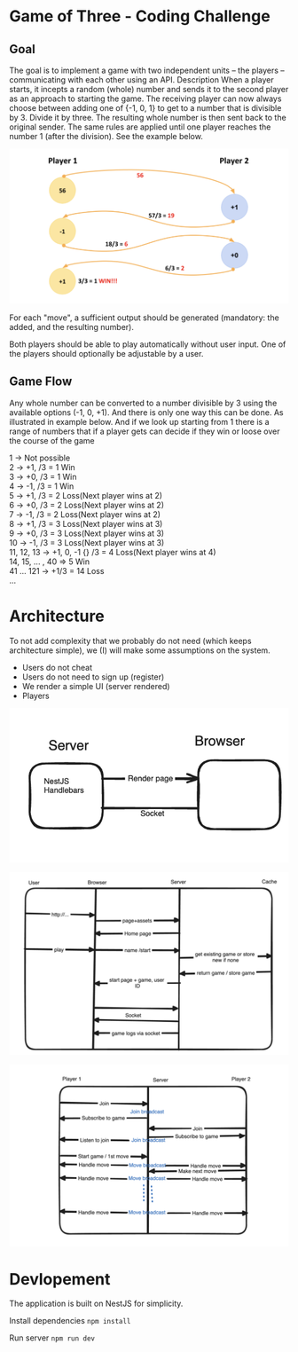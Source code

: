 # Game of Three - Coding Challenge

## Goal
The goal is to implement a game with two independent units – the players –
communicating with each other using an API.
Description
When a player starts, it incepts a random (whole) number and sends it to the second
player as an approach to starting the game.
The receiving player can now always choose between adding one of {-1, 0, 1} to get
to a number that is divisible by 3. Divide it by three. The resulting whole number is
then sent back to the original sender.
The same rules are applied until one player reaches the number 1 (after the division).
See the example below.

![Example](https://github.com/Prabhakar-Poudel/got/blob/main/public/assets/images/example.png)


For each "move", a sufficient output should be generated (mandatory: the added, and
the resulting number).

Both players should be able to play automatically without user input. One of the players
should optionally be adjustable by a user.

## Game Flow
Any whole number can be converted to a number divisible by 3 using the available options (-1, 0, +1).
And there is only one way this can be done. As illustrated in example below. And if we look up starting from 1 there
is a range of numbers that if a player gets can decide if they win or loose over the course of the game

1 -> Not possible<br />
2 -> +1, /3 = 1 Win<br />
3 -> +0, /3 = 1 Win<br />
4 -> -1, /3 = 1 Win<br />
5 -> +1, /3 = 2 Loss(Next player wins at 2)<br />
6 -> +0, /3 = 2 Loss(Next player wins at 2)<br />
7 -> -1, /3 = 2 Loss(Next player wins at 2)<br />
8 -> +1, /3 = 3 Loss(Next player wins at 3)<br />
9 -> +0, /3 = 3 Loss(Next player wins at 3)<br />
10 -> -1, /3 = 3 Loss(Next player wins at 3)<br />
11, 12, 13 -> +1, 0, -1 {} /3 = 4 Loss(Next player wins at 4)<br />
14, 15, ... , 40 => 5 Win<br />
41 ... 121 -> +1/3 = 14 Loss<br />
...<br />

# Architecture

To not add complexity that we probably do not need (which keeps architecture simple), we (I) will make some assumptions on the system.
- Users do not cheat
- Users do not need to sign up (register)
- We render a simple UI (server rendered)
- Players


![Basic architecture](https://github.com/Prabhakar-Poudel/got/blob/main/public/assets/images/architecture.png)



![Architectural flow diagram](https://github.com/Prabhakar-Poudel/got/blob/main/public/assets/images/flow-diagram.png)



![Socket diagram](https://github.com/Prabhakar-Poudel/got/blob/main/public/assets/images/socket-diagram.png)

# Devlopement

The application is built on NestJS for simplicity.

Install dependencies
`npm install`

Run server
`npm run dev`
